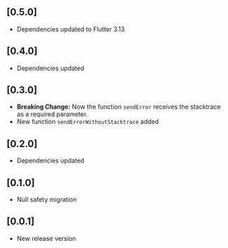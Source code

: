 ## [0.5.0]

- Dependencies updated to Flutter 3.13

## [0.4.0]

- Dependencies updated

## [0.3.0]

- **Breaking Change:** Now the function `sendError` receives the stacktrace as a required parameter.
- New function `sendErrorWithoutStacktrace` added

## [0.2.0]

- Dependencies updated

## [0.1.0]

- Null safety migration

## [0.0.1]

- New release version
